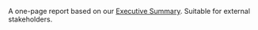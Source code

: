 A one-page report based on our [Executive Summary](/platform-deep-dive/pentests/reports/report-contents/#executive-summary). Suitable for external stakeholders.